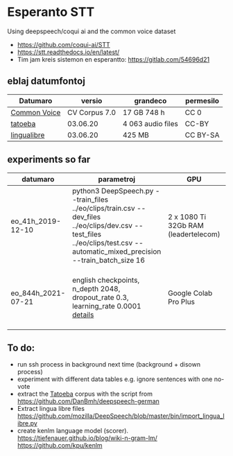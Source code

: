 # Esperanto STT
Using deepspeech/coqui ai and the common voice dataset
* https://github.com/coqui-ai/STT
* https://stt.readthedocs.io/en/latest/
* Tim jam kreis sistemon en esperantto: https://gitlab.com/54696d21

## eblaj datumfontoj

|Datumaro|versio|grandeco|permesilo|
|--|--|--|--|
|[Common Voice](https://commonvoice.mozilla.org/eo/datasets)|CV Corpus 7.0 |17 GB 748 h|CC 0|
|[tatoeba](https://tatoeba.org/epo/sentences/search?query=&from=epo&to=none&user=&orphans=no&unapproved=no&has_audio=yes&tags=&list=&native=&trans_filter=limit&trans_to=und&trans_link=&trans_user=&trans_orphan=&trans_unapproved=&trans_has_audio=&sort=relevance&sort_reverse=)|03.06.20|4 063 audio files|CC-BY|
|[lingualibre](https://lingualibre.org/wiki/Help:Download_from_LinguaLibre)|03.06.20|425 MB|CC BY-SA|


## experiments so far

|datumaro|parametroj|GPU|rezultoj|
|--|--|--|--|
|eo_41h_2019-12-10|python3 DeepSpeech.py --train_files ../eo/clips/train.csv --dev_files ../eo/clips/dev.csv --test_files ../eo/clips/test.csv --automatic_mixed_precision --train_batch_size 16|2 x 1080 Ti 32Gb RAM (leadertelecom)|Time for one Epoch: 3h <br> Total Epochs:3 <br> unfinished, missing epochs parameter |
|eo_844h_2021-07-21|english checkpoints, n_depth 2048, dropout_rate 0.3, learning_rate 0.0001  [details](https://github.com/parolteknologio/stt-esperanto/blob/master/deepspeech-coqui/common-voice-corpus-7/2048-transfer-from-english.txt)|Google Colab Pro Plus| WER 24,7% (test was part of train dataset) [download](https://github.com/parolteknologio/stt-esperanto/tree/master/deepspeech-coqui/common-voice-corpus-7)|





## To do:
- run ssh process in background next time (background + disown process)
- experiment with different data tables e.g. ignore sentences with one no-vote
- extract the [Tatoeba](https://tatoeba.org/epo/sentences/search?query=&from=epo&to=none&user=&orphans=no&unapproved=no&has_audio=yes&tags=&list=&native=&trans_filter=limit&trans_to=und&trans_link=&trans_user=&trans_orphan=&trans_unapproved=&trans_has_audio=&sort=relevance&sort_reverse=) corpus with the script from https://github.com/DanBmh/deepspeech-german
- Extract lingua libre files https://github.com/mozilla/DeepSpeech/blob/master/bin/import_lingua_libre.py
- create kenlm language model (scorer). https://tiefenauer.github.io/blog/wiki-n-gram-lm/ https://github.com/kpu/kenlm


